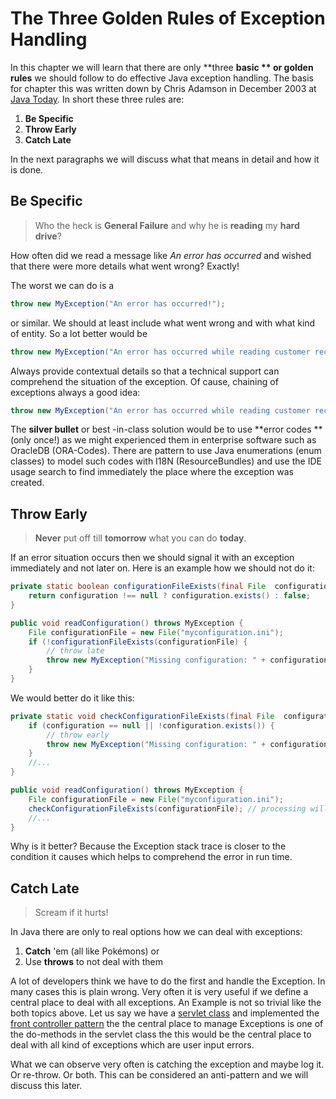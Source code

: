 # 

# The Three Golden Rules of Exception Handling

In this chapter we will learn that there are only **three **basic ** **or golden** rules** we should follow to do effective Java exception handling. The basis for chapter this was written down by Chris Adamson in December 2003 at [Java Today](http://today.java.net/pub/a/today/2003/12/04/exceptions.html). In short these three rules are:

1. **Be Specific**
2. **Throw Early**
3. **Catch Late**

In the next paragraphs we will discuss what that means in detail and how it is done.

## Be Specific

> Who the heck is **General Failure** and why he is **reading** my **hard drive**?

How often did we read a message like _An error has occurred_ and wished that there were more details what went wrong? Exactly!

The worst we can do is a

```java
throw new MyException("An error has occurred!");
```

or similar. We should at least include what went wrong and with what kind of entity. So a lot better would be

```java
throw new MyException("An error has occurred while reading customer record no " + customerNo);
```

Always provide contextual details so that a technical support can comprehend the situation of the exception. Of cause, chaining of exceptions always a good idea:

```java
throw new MyException("An error has occurred while reading customer record no " + customerNo, causingException);
```

The **silver bullet** or best -in-class solution would be to use **error codes **\(only once!\) as we might experienced them in enterprise software such as OracleDB \(ORA-Codes\). There are pattern to use Java enumerations \(enum classes\) to model such codes with I18N \(ResourceBundles\) and use the IDE usage search to find immediately the place where the exception was created.

## Throw Early

> **Never** put off till **tomorrow** what you can do **today**.

If an error situation occurs then we should signal it with an exception immediately and not later on. Here is an example how we should not do it:

```java
private static boolean configurationFileExists(final File  configuration) {
    return configuration !== null ? configuration.exists() : false;
}

public void readConfiguration() throws MyException {
    File configurationFile = new File("myconfiguration.ini");
    if (!configurationFileExists(configurationFile) {
        // throw late
        throw new MyException("Missing configuration: " + configurationFile.getAbsolutePath());
    }
}
```

We would better do it like this:

```java
private static void checkConfigurationFileExists(final File  configuration) throws MyException {
    if (configuration == null || !configuration.exists()) {
        // throw early
        throw new MyException("Missing configuration: " + configurationFile.getAbsolutePath());
    }
    //...
}

public void readConfiguration() throws MyException {
    File configurationFile = new File("myconfiguration.ini");
    checkConfigurationFileExists(configurationFile); // processing will end here if file is missing
    //...
}
```

Why is it better? Because the Exception stack trace is closer to the condition it causes which helps to comprehend the error in run time.

## Catch Late

> Scream if it hurts!

In Java there are only to real options how we can deal with exceptions:

1. **Catch** 'em \(all like Pokémons\) or
2. Use **throws** to not deal with them

A lot of developers think we have to do the first and handle the Exception. In many cases this is plain wrong. Very often it is very useful if we define a central place to deal with all exceptions. An Example is not so trivial like the both topics above. Let us say we have a [servlet class](https://en.wikipedia.org/wiki/Java_servlet) and implemented the [front controller pattern](https://en.wikipedia.org/wiki/Front_controller) the the central place to manage Exceptions is one of the do-methods in the servlet class the this would be the central place to deal with all kind of exceptions which are user input errors.

What we can observe very often is catching the exception and maybe log it. Or re-throw. Or both. This can be considered an anti-pattern and we will discuss this later.



